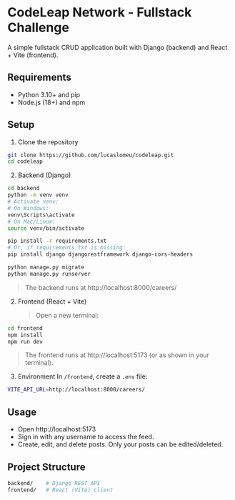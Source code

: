 # CodeLeap Network - Fullstack Challenge

A simple fullstack CRUD application built with Django (backend) and React + Vite (frontend).

## Requirements

- Python 3.10+ and pip
- Node.js (18+) and npm

## Setup

1. Clone the repository

```bash
git clone https://github.com/lucaslomeu/codeleap.git
cd codeleap
```

2. Backend (Django)

```bash
cd backend
python -m venv venv
# Activate venv:
# On Windows:
venv\Scripts\activate
# On Mac/Linux:
source venv/bin/activate

pip install -r requirements.txt
# Or, if requirements.txt is missing:
pip install django djangorestframework django-cors-headers

python manage.py migrate
python manage.py runserver
```

> The backend runs at http://localhost:8000/careers/

2. Frontend (React + Vite)
   > Open a new terminal:

```bash
cd frontend
npm install
npm run dev
```

> The frontend runs at http://localhost:5173 (or as shown in your terminal).

3. Environment
   In `/frontend`, create a `.env` file:

```bash
VITE_API_URL=http://localhost:8000/careers/
```

## Usage

- Open http://localhost:5173
- Sign in with any username to access the feed.
- Create, edit, and delete posts. Only your posts can be edited/deleted.

## Project Structure

```bash
backend/    # Django REST API
frontend/   # React (Vite) client
```
